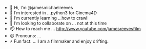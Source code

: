 - 👋 Hi, I’m @jamesmichaelreeves
- 👀 I’m interested in ...python3 for Cinema4D
- 🌱 I’m currently learning ...how to crawl
- 💞️ I’m looking to collaborate on ... not at this time
- 📫 How to reach me ... http://www.youtube.com/jamesreevesfilm
- 😄 Pronouns: ...
- ⚡ Fun fact: ... I am a filmmaker and enjoy drifting.

<!---
jamesmichaelreeves/jamesmichaelreeves is a ✨ special ✨ repository because its `README.md` (this file) appears on your GitHub profile.
You can click the Preview link to take a look at your changes.
--->
